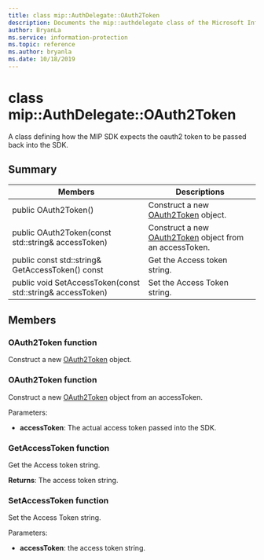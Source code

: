 ```yaml
---
title: class mip::AuthDelegate::OAuth2Token 
description: Documents the mip::authdelegate class of the Microsoft Information Protection (MIP) SDK.
author: BryanLa
ms.service: information-protection
ms.topic: reference
ms.author: bryanla
ms.date: 10/18/2019
---
```


# class mip::AuthDelegate::OAuth2Token 
A class defining how the MIP SDK expects the oauth2 token to be passed back into the SDK.
  
## Summary
 Members                        | Descriptions                                
--------------------------------|---------------------------------------------
public OAuth2Token()  |  Construct a new [OAuth2Token](class_mip_authdelegate_oauth2token.md) object.
public OAuth2Token(const std::string& accessToken)  |  Construct a new [OAuth2Token](class_mip_authdelegate_oauth2token.md) object from an accessToken.
public const std::string& GetAccessToken() const  |  Get the Access token string.
public void SetAccessToken(const std::string& accessToken)  |  Set the Access Token string.
  
## Members
  
### OAuth2Token function
Construct a new [OAuth2Token](class_mip_authdelegate_oauth2token.md) object.
  
### OAuth2Token function
Construct a new [OAuth2Token](class_mip_authdelegate_oauth2token.md) object from an accessToken.

Parameters:  
* **accessToken**: The actual access token passed into the SDK.


  
### GetAccessToken function
Get the Access token string.

  
**Returns**: The access token string.
  
### SetAccessToken function
Set the Access Token string.

Parameters:  
* **accessToken**: the access token string.

